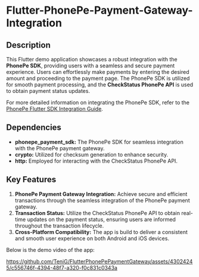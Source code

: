 # Flutter-PhonePe-Payment-Gateway-Integration

## Description

This Flutter demo application showcases a robust integration with the **PhonePe SDK**, providing users with a seamless and secure payment experience. Users can effortlessly make payments by entering the desired amount and proceeding to the payment page. The PhonePe SDK is utilized for smooth payment processing, and the **CheckStatus PhonePe API** is used to obtain payment status updates.

For more detailed information on integrating the PhonePe SDK, refer to the [PhonePe Flutter SDK Integration Guide](https://developer.phonepe.com/v1/docs/flutter-sdk-integration/).

## Dependencies

- **phonepe_payment_sdk:** The PhonePe SDK for seamless integration with the PhonePe payment gateway.
- **crypto:** Utilized for checksum generation to enhance security.
- **http:** Employed for interacting with the CheckStatus PhonePe API.

## Key Features

1. **PhonePe Payment Gateway Integration:** Achieve secure and efficient transactions through the seamless integration of the PhonePe payment gateway.
2. **Transaction Status:** Utilize the CheckStatus PhonePe API to obtain real-time updates on the payment status, ensuring users are informed throughout the transaction lifecycle.
3. **Cross-Platform Compatibility:** The app is build to deliver a consistent and smooth user experience on both Android and iOS devices.

Below is the demo video of the app:

https://github.com/TeniG/FlutterPhonePePaymentGateway/assets/43024245/c556746f-4394-48f7-a320-f0c831c0343a


